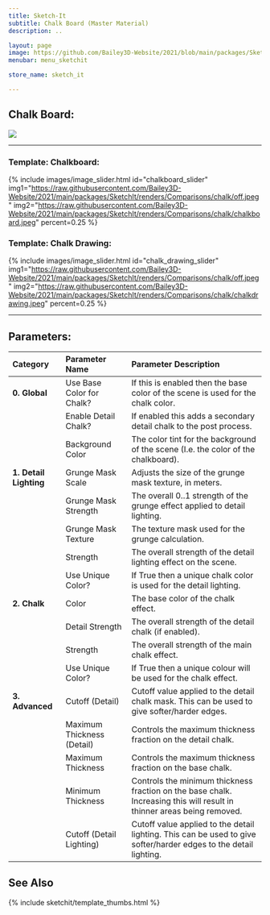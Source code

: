 ```yaml
---
title: Sketch-It
subtitle: Chalk Board (Master Material)
description: ..

layout: page
image: https://github.com/Bailey3D-Website/2021/blob/main/packages/SketchIt/banner.png?raw=true
menubar: menu_sketchit

store_name: sketch_it

---
```

## **Chalk Board:**

<img src="https://raw.githubusercontent.com/Bailey3D-Website/2021/main/packages/SketchIt/renders/Gifs/chalkboard.webp">

---

### **Template: Chalkboard:**
<section id="chalk_board"/>

{% include images/image_slider.html id="chalkboard_slider" img1="https://raw.githubusercontent.com/Bailey3D-Website/2021/main/packages/SketchIt/renders/Comparisons/chalk/off.jpeg" img2="https://raw.githubusercontent.com/Bailey3D-Website/2021/main/packages/SketchIt/renders/Comparisons/chalk/chalkboard.jpeg" percent=0.25 %}

### **Template: Chalk Drawing:**
<section id="chalk_drawing"/>

{% include images/image_slider.html id="chalk_drawing_slider" img1="https://raw.githubusercontent.com/Bailey3D-Website/2021/main/packages/SketchIt/renders/Comparisons/chalk/off.jpeg" img2="https://raw.githubusercontent.com/Bailey3D-Website/2021/main/packages/SketchIt/renders/Comparisons/chalk/chalkdrawing.jpeg" percent=0.25 %}

---

## **Parameters:**

|<b>Category</b>|<b>Parameter Name</b>|<b>Parameter Description</b>|
|:---|:---|:---|
|<b>0. Global</b>|Use Base Color for Chalk?|If this is enabled then the base color of the scene is used for the chalk color.|
||Enable Detail Chalk?|If enabled this adds a secondary detail chalk to the post process.|
||Background Color|The color tint for the background of the scene (I.e. the color of the chalkboard).|
|<b>1. Detail Lighting</b>|Grunge Mask Scale|Adjusts the size of the grunge mask texture, in meters.|
||Grunge Mask Strength|The overall 0..1 strength of the grunge effect applied to detail lighting.|
||Grunge Mask Texture|The texture mask used for the grunge calculation.|
||Strength|The overall strength of the detail lighting effect on the scene.|
||Use Unique Color?|If True then a unique chalk color is used for the detail lighting.|
|<b>2. Chalk</b>|Color|The base color of the chalk effect.|
||Detail Strength|The overall strength of the detail chalk (if enabled).|
||Strength|The overall strength of the main chalk effect.|
||Use Unique Color?|If True then a unique colour will be used for the chalk effect.|
|<b>3. Advanced</b>|Cutoff (Detail)|Cutoff value applied to the detail chalk mask. This can be used to give softer/harder edges.|
||Maximum Thickness (Detail)|Controls the maximum thickness fraction on the detail chalk.|
||Maximum Thickness|Controls the maximum thickness fraction on the base chalk.|
||Minimum Thickness|Controls the minimum thickness fraction on the base chalk. Increasing this will result in thinner areas being removed.|
||Cutoff (Detail Lighting)|Cutoff value applied to the detail lighting. This can be used to give softer/harder edges to the detail lighting.|

<!-----

{% include carousel.html id="bit_depth_slider"
  img1="https://github.com/Bailey3D-Website/2021/blob/main/packages/SketchIt/renders/Chalk/Chalkboard_Trove.jpeg?raw=true"
  img2="https://github.com/Bailey3D-Website/2021/blob/main/packages/SketchIt/renders/Chalk/ChalkboardVice.jpeg?raw=true"
  img3="https://github.com/Bailey3D-Website/2021/blob/main/packages/SketchIt/renders/Chalk/ChalkDrawing_Trove.jpeg?raw=true"
  img4="https://github.com/Bailey3D-Website/2021/blob/main/packages/SketchIt/renders/Chalk/ChalkDrawing_Vice.jpeg?raw=true"
%}-->

## See Also

{% include sketchit/template_thumbs.html %}
